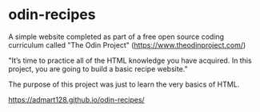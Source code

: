 # odin-recipes

A simple website completed as part of a free open source coding curriculum called "The Odin Project" (https://www.theodinproject.com/)

"It’s time to practice all of the HTML knowledge you have acquired. In this project, you are going to build a basic recipe website."

The purpose of this project was just to learn the very basics of HTML.

https://admart128.github.io/odin-recipes/